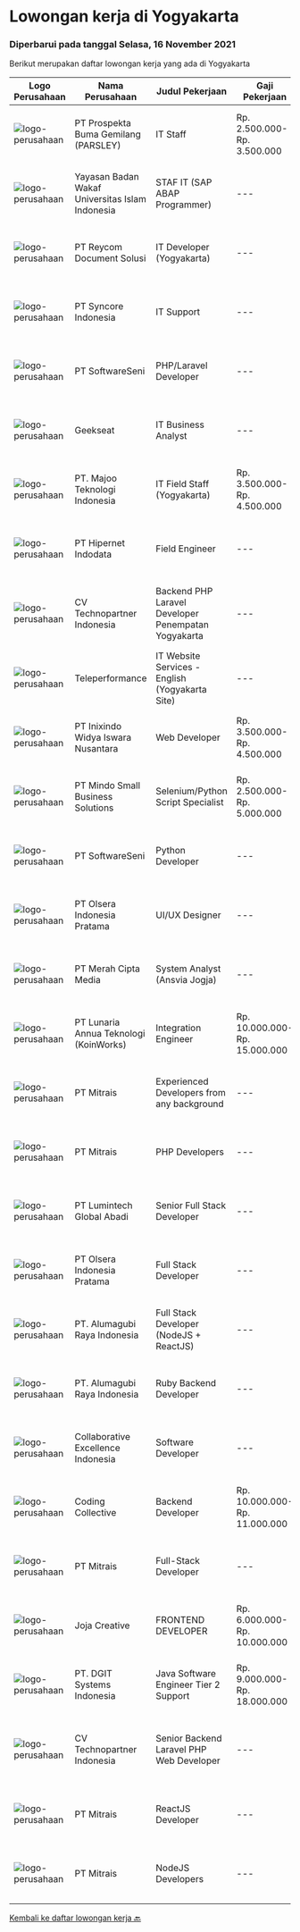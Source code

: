 
  # Lowongan kerja di Yogyakarta

  ### Diperbarui pada tanggal Selasa, 16 November 2021

  Berikut merupakan daftar lowongan kerja yang ada di Yogyakarta

  |Logo Perusahaan | Nama Perusahaan | Judul Pekerjaan | Gaji Pekerjaan | Lokasi | Deskripsi | Tanggal diunggah | Pranala |
  | -------------- | --------------- | --------------- | --------- | --------- | -------------- | ------- | ----------- |
  |![logo-perusahaan](https://image-service-cdn.seek.com.au/59e957ec8027467031d5c089f089025355e8903c/ee4dce1061f3f616224767ad58cb2fc751b8d2dc)|PT Prospekta Buma Gemilang (PARSLEY)|IT Staff|Rp. 2.500.000-Rp. 3.500.000|Yogyakarta|Qualification: Usia Maksimal 40th Pendidikan terakhir minimal D3 Memiliki pengalaman dibidang yang sama minimal 3 tahun Bersedia Mobile di Area Jogja...|Senin, 15 November 2021|https://www.jobstreet.co.id/id/job/it-staff-3690336?token=0~7b757f22-5516-49bd-a97b-a59aaa1f93fa&sectionRank=1&jobId=jobstreet-id-job-3690336|
|![logo-perusahaan](https://image-service-cdn.seek.com.au/e4c131aa49261d3d22e0c46168ce517f46fc5261/ee4dce1061f3f616224767ad58cb2fc751b8d2dc)|Yayasan Badan Wakaf Universitas Islam Indonesia|STAF IT (SAP ABAP Programmer)|---|Yogyakarta|Kualifikasi: S-1 Ilmu Komputer, Information System; Usia maksimal 30 tahun; Berpengalaman minimal 2 tahun sebagai SAP ABAP Programmer; Menguasai...|Minggu, 14 November 2021|https://www.jobstreet.co.id/id/job/staf-it-sap-abap-programmer-3680604?token=0~7b757f22-5516-49bd-a97b-a59aaa1f93fa&sectionRank=2&jobId=jobstreet-id-job-3680604|
|![logo-perusahaan](https://image-service-cdn.seek.com.au/03abb105f71cfe40878ad5fe3c87edb8ffb59425/ee4dce1061f3f616224767ad58cb2fc751b8d2dc)|PT Reycom Document Solusi|IT Developer (Yogyakarta)|---|Yogyakarta|Qualfication Candidate must possess at least Bachelor's Degree in Engineering (Computer/Telecommunication), Computer Science/Information Technology or...|Minggu, 14 November 2021|https://www.jobstreet.co.id/id/job/it-developer-yogyakarta-3673822?token=0~7b757f22-5516-49bd-a97b-a59aaa1f93fa&sectionRank=3&jobId=jobstreet-id-job-3673822|
|![logo-perusahaan](https://image-service-cdn.seek.com.au/f66e19308d244eca3cf6778cd9ef51c4c4c6d355/ee4dce1061f3f616224767ad58cb2fc751b8d2dc)|PT Syncore Indonesia|IT Support|---|Yogyakarta|Kualifikasi: Pendidikan minimal SMK Teknik Komputer dan Jaringan Memahami desain dan topologi jaringan Memahami dan menguasai Mikrotik serta Cisco....|Kamis, 11 November 2021|https://www.jobstreet.co.id/id/job/it-support-3686424?token=0~7b757f22-5516-49bd-a97b-a59aaa1f93fa&sectionRank=4&jobId=jobstreet-id-job-3686424|
|![logo-perusahaan](https://image-service-cdn.seek.com.au/393cbd35937367d43a3529dfac0f6113ca277565/ee4dce1061f3f616224767ad58cb2fc751b8d2dc)|PT SoftwareSeni|PHP/Laravel Developer|---|Yogyakarta|SoftwareSeni is a Software Development Company based in Yogyakarta &amp; Sydney, Australia. We have been designing and developing phone apps,...|Senin, 15 November 2021|https://www.jobstreet.co.id/id/job/php-laravel-developer-3690027?token=0~7b757f22-5516-49bd-a97b-a59aaa1f93fa&sectionRank=5&jobId=jobstreet-id-job-3690027|
|![logo-perusahaan](https://image-service-cdn.seek.com.au/a94166d692fda70a364e9d5191d7ced8a65f1597/ee4dce1061f3f616224767ad58cb2fc751b8d2dc)|Geekseat|IT Business Analyst|---|Denpasar|We are currently looking for an exceptional and experienced Business Analyst to join our awesome team!The Role:IT Technical Business Analyst A...|Jumat, 12 November 2021|https://www.jobstreet.co.id/id/job/it-business-analyst-3678466?token=0~7b757f22-5516-49bd-a97b-a59aaa1f93fa&sectionRank=6&jobId=jobstreet-id-job-3678466|
|![logo-perusahaan](https://image-service-cdn.seek.com.au/2a2c8a948d223cf92abbc34c9b4e6cee325386db/ee4dce1061f3f616224767ad58cb2fc751b8d2dc)|PT. Majoo Teknologi Indonesia|IT Field Staff (Yogyakarta)|Rp. 3.500.000-Rp. 4.500.000|Yogyakarta|Deskripsi Pekerjaan: Melakukan instalasi beserta pengaturan software dan hardware majoo. Memberikan edukasi (training) kepada staff / manager/ owner...|Selasa, 09 November 2021|https://www.jobstreet.co.id/id/job/it-field-staff-yogyakarta-3683841?token=0~7b757f22-5516-49bd-a97b-a59aaa1f93fa&sectionRank=7&jobId=jobstreet-id-job-3683841|
|![logo-perusahaan](https://image-service-cdn.seek.com.au/62148b692fdfbf4a4a11c7764913b8f0db15fa3f/ee4dce1061f3f616224767ad58cb2fc751b8d2dc)|PT Hipernet Indodata|Field Engineer|---|Jakarta Barat|Deskripsi Pekerjaan: Melakukan survei lokasi untuk calon customer baru, instalasi dan maintenance Melakukan troubleshooting jaringan dan dokumentasi...|Jumat, 12 November 2021|https://www.jobstreet.co.id/id/job/field-engineer-3687820?token=0~7b757f22-5516-49bd-a97b-a59aaa1f93fa&sectionRank=8&jobId=jobstreet-id-job-3687820|
|![logo-perusahaan](https://image-service-cdn.seek.com.au/58a9f0f7c563607255b18c1090a985c42d17b7c8/ee4dce1061f3f616224767ad58cb2fc751b8d2dc)|CV Technopartner Indonesia|Backend PHP Laravel Developer Penempatan Yogyakarta|---|Yogyakarta|Job Description &amp; Requirements : Build Web Application (PHP, Laravel) Experienced in making or integrating API Experienced in using versioning...|Minggu, 14 November 2021|https://www.jobstreet.co.id/id/job/backend-php-laravel-developer-penempatan-yogyakarta-3680876?token=0~7b757f22-5516-49bd-a97b-a59aaa1f93fa&sectionRank=9&jobId=jobstreet-id-job-3680876|
|![logo-perusahaan](https://image-service-cdn.seek.com.au/d99766a649e00531b08c4eb8bc4dc379f3e74942/ee4dce1061f3f616224767ad58cb2fc751b8d2dc)|Teleperformance|IT Website Services - English (Yogyakarta Site)|---|Yogyakarta|Requirements: Bachelor's degree in Information Technology Proficient in English (Oral &amp; Written) Minimum 3 years experiences on developing website...|Kamis, 11 November 2021|https://www.jobstreet.co.id/id/job/it-website-services-english-yogyakarta-site-3686693?token=0~7b757f22-5516-49bd-a97b-a59aaa1f93fa&sectionRank=10&jobId=jobstreet-id-job-3686693|
|![logo-perusahaan](https://image-service-cdn.seek.com.au/517d13e469b6266fbbf8bfe0dea8e6ee1a5d07b3/ee4dce1061f3f616224767ad58cb2fc751b8d2dc)|PT Inixindo Widya Iswara Nusantara|Web Developer|Rp. 3.500.000-Rp. 4.500.000|Yogyakarta|Mengembangkan aplikasi internal perusahaan Melakukan test integrasi sistem Mengembangkan aplikasi berbasis web  Persyaratan Minimal D3 Teknik...|Jumat, 12 November 2021|https://www.jobstreet.co.id/id/job/web-developer-3678142?token=0~7b757f22-5516-49bd-a97b-a59aaa1f93fa&sectionRank=11&jobId=jobstreet-id-job-3678142|
|![logo-perusahaan](https://image-service-cdn.seek.com.au/a8b7414271193c78b34706ef4a735adc855d252d/ee4dce1061f3f616224767ad58cb2fc751b8d2dc)|PT Mindo Small Business Solutions|Selenium/Python Script Specialist|Rp. 2.500.000-Rp. 5.000.000|Yogyakarta|Job Descriptions: Work with our Operations team to plan automation scripts on manual process and data management. Create automation scripts using...|Senin, 15 November 2021|https://www.jobstreet.co.id/id/job/selenium-python-script-specialist-3689261?token=0~7b757f22-5516-49bd-a97b-a59aaa1f93fa&sectionRank=12&jobId=jobstreet-id-job-3689261|
|![logo-perusahaan](https://image-service-cdn.seek.com.au/393cbd35937367d43a3529dfac0f6113ca277565/ee4dce1061f3f616224767ad58cb2fc751b8d2dc)|PT SoftwareSeni|Python Developer|---|Yogyakarta|SoftwareSeni is a Software Development Company based in Yogyakarta &amp; Sydney, Australia. We have been designing and developing phone apps,...|Senin, 15 November 2021|https://www.jobstreet.co.id/id/job/python-developer-3689484?token=0~7b757f22-5516-49bd-a97b-a59aaa1f93fa&sectionRank=13&jobId=jobstreet-id-job-3689484|
|![logo-perusahaan](https://image-service-cdn.seek.com.au/9566707565c8ba196853b5f2d2876cfe1b690b97/ee4dce1061f3f616224767ad58cb2fc751b8d2dc)|PT Olsera Indonesia Pratama|UI/UX Designer|---|Yogyakarta|JOB DESCRIPTION We are looking for a UI/UX Designer to turn our ideas into business goals. The incumbent is instrumental to address our customers’...|Sabtu, 13 November 2021|https://www.jobstreet.co.id/id/job/ui-ux-designer-3672663?token=0~7b757f22-5516-49bd-a97b-a59aaa1f93fa&sectionRank=14&jobId=jobstreet-id-job-3672663|
|![logo-perusahaan](https://image-service-cdn.seek.com.au/c147232e145e0b50c4b9343c2c2ad3c52173b953/ee4dce1061f3f616224767ad58cb2fc751b8d2dc)|PT Merah Cipta Media|System Analyst (Ansvia Jogja)|---|Sleman|PENEMPATAN SLEMAN, JOGJAKARTAJOB DESCRIPTIONS Divide large computer systems into partition to allow for easy management by individual engineers...|Jumat, 12 November 2021|https://www.jobstreet.co.id/id/job/system-analyst-ansvia-jogja-3677756?token=0~7b757f22-5516-49bd-a97b-a59aaa1f93fa&sectionRank=15&jobId=jobstreet-id-job-3677756|
|![logo-perusahaan](https://image-service-cdn.seek.com.au/aab0a5465545de2bbfc9a4ae4502897f3e28e138/ee4dce1061f3f616224767ad58cb2fc751b8d2dc)|PT Lunaria Annua Teknologi (KoinWorks)|Integration Engineer|Rp. 10.000.000-Rp. 15.000.000|Jakarta Raya|KoinWorks is hiring for Integration Engineer who will help the whole organization by making great information for both the clients and company...|Sabtu, 13 November 2021|https://www.jobstreet.co.id/id/job/integration-engineer-3673108?token=0~7b757f22-5516-49bd-a97b-a59aaa1f93fa&sectionRank=16&jobId=jobstreet-id-job-3673108|
|![logo-perusahaan](https://image-service-cdn.seek.com.au/969b0c47f133a1e0155056a5d964c63953dd6304/ee4dce1061f3f616224767ad58cb2fc751b8d2dc)|PT Mitrais|Experienced Developers from any background|---|Bali|Build your Career with Mitrais !  We're looking for experienced Software Engineers from any background to be part of our team.  What will you...|Senin, 15 November 2021|https://www.jobstreet.co.id/id/job/experienced-developers-from-any-background-3689304?token=0~7b757f22-5516-49bd-a97b-a59aaa1f93fa&sectionRank=17&jobId=jobstreet-id-job-3689304|
|![logo-perusahaan](https://image-service-cdn.seek.com.au/969b0c47f133a1e0155056a5d964c63953dd6304/ee4dce1061f3f616224767ad58cb2fc751b8d2dc)|PT Mitrais|PHP Developers|---|Bali|Build your Career with Mitrais!   We're urgently looking for experienced PHP Developers to be part of our team for an immediate start. Our client is...|Minggu, 14 November 2021|https://www.jobstreet.co.id/id/job/php-developers-3672847?token=0~7b757f22-5516-49bd-a97b-a59aaa1f93fa&sectionRank=18&jobId=jobstreet-id-job-3672847|
|![logo-perusahaan](https://us.123rf.com/450wm/pavelstasevich/pavelstasevich1811/pavelstasevich181101027/112815900-stock-vector-no-image-available-icon-flat-vector.jpg?ver=6)|PT Lumintech Global Abadi|Senior Full Stack Developer|---|Yogyakarta|Technical Specification: Memiliki minimal 3 tahun pengalaman menggunakan bahasa pemrograman Java dengan REST API Database: MySQL Memiliki minimal 3...|Sabtu, 13 November 2021|https://www.jobstreet.co.id/id/job/senior-full-stack-developer-3673282?token=0~7b757f22-5516-49bd-a97b-a59aaa1f93fa&sectionRank=19&jobId=jobstreet-id-job-3673282|
|![logo-perusahaan](https://image-service-cdn.seek.com.au/9566707565c8ba196853b5f2d2876cfe1b690b97/ee4dce1061f3f616224767ad58cb2fc751b8d2dc)|PT Olsera Indonesia Pratama|Full Stack Developer|---|Yogyakarta|Responsibilities: Developing front end website architecture. Designing user interactions on web pages. Developing back end website applications....|Kamis, 11 November 2021|https://www.jobstreet.co.id/id/job/full-stack-developer-3671030?token=0~7b757f22-5516-49bd-a97b-a59aaa1f93fa&sectionRank=20&jobId=jobstreet-id-job-3671030|
|![logo-perusahaan](https://image-service-cdn.seek.com.au/9328c57511f92a9f992df30ec9addcc1f6a62e42/ee4dce1061f3f616224767ad58cb2fc751b8d2dc)|PT. Alumagubi Raya Indonesia|Full Stack Developer (NodeJS + ReactJS)|---|Jakarta Raya|Your Role: Develop coding standards, methodology, and repeatable processes. Provide technical leadership at a project level, mentor, and teach junior...|Sabtu, 13 November 2021|https://www.jobstreet.co.id/id/job/full-stack-developer-nodejs-reactjs-3673429?token=0~7b757f22-5516-49bd-a97b-a59aaa1f93fa&sectionRank=21&jobId=jobstreet-id-job-3673429|
|![logo-perusahaan](https://image-service-cdn.seek.com.au/9328c57511f92a9f992df30ec9addcc1f6a62e42/ee4dce1061f3f616224767ad58cb2fc751b8d2dc)|PT. Alumagubi Raya Indonesia|Ruby Backend Developer|---|Jakarta Raya|Ruby Backend DeveloperDescription We are looking for a skilled and passionate Senior Back-end Developer who will be responsible for our server-side...|Sabtu, 13 November 2021|https://www.jobstreet.co.id/id/job/ruby-backend-developer-3673424?token=0~7b757f22-5516-49bd-a97b-a59aaa1f93fa&sectionRank=22&jobId=jobstreet-id-job-3673424|
|![logo-perusahaan](https://image-service-cdn.seek.com.au/7145b1ba6bc0dbd678e2bf86d776dd2b1b9b81f6/ee4dce1061f3f616224767ad58cb2fc751b8d2dc)|Collaborative Excellence Indonesia|Software Developer|---|Bali|Responsibilities: Design, coding, and testing of modules for various components of our product framework Capable of understanding and delivering...|Sabtu, 13 November 2021|https://www.jobstreet.co.id/id/job/software-developer-3677115?token=0~7b757f22-5516-49bd-a97b-a59aaa1f93fa&sectionRank=23&jobId=jobstreet-id-job-3677115|
|![logo-perusahaan](https://image-service-cdn.seek.com.au/173d90a4796b9060b32d48ba09d1cc3a5bacc8b1/ee4dce1061f3f616224767ad58cb2fc751b8d2dc)|Coding Collective|Backend Developer|Rp. 10.000.000-Rp. 11.000.000|Yogyakarta|Requirements: Engineering wisdom equivalent to 2 years of experiences. Excellent English communication skills. Programming language excellence in...|Jumat, 12 November 2021|https://www.jobstreet.co.id/id/job/backend-developer-3677434?token=0~7b757f22-5516-49bd-a97b-a59aaa1f93fa&sectionRank=24&jobId=jobstreet-id-job-3677434|
|![logo-perusahaan](https://image-service-cdn.seek.com.au/969b0c47f133a1e0155056a5d964c63953dd6304/ee4dce1061f3f616224767ad58cb2fc751b8d2dc)|PT Mitrais|Full-Stack Developer|---|Bali|Build your Career with Mitrais!  We're looking for experienced Full-Stack Developers to be part of our team. What will you be doing? Coding high...|Senin, 15 November 2021|https://www.jobstreet.co.id/id/job/full-stack-developer-3689619?token=0~7b757f22-5516-49bd-a97b-a59aaa1f93fa&sectionRank=25&jobId=jobstreet-id-job-3689619|
|![logo-perusahaan](https://image-service-cdn.seek.com.au/008e5895bf3e4ad8cfc93f1a5ad1cd567700ab79/ee4dce1061f3f616224767ad58cb2fc751b8d2dc)|Joja Creative|FRONTEND DEVELOPER|Rp. 6.000.000-Rp. 10.000.000|Yogyakarta|RESPONSIBILITIES: Developing features of web application  Evaluating UI and UX effectiveness Keeping up to date with recent technological and design...|Senin, 15 November 2021|https://www.jobstreet.co.id/id/job/frontend-developer-3690706?token=0~7b757f22-5516-49bd-a97b-a59aaa1f93fa&sectionRank=26&jobId=jobstreet-id-job-3690706|
|![logo-perusahaan](https://image-service-cdn.seek.com.au/e1681d73e68b1b74b5b5136363b820dd70a250df/ee4dce1061f3f616224767ad58cb2fc751b8d2dc)|PT. DGIT Systems Indonesia|Java Software Engineer Tier 2 Support|Rp. 9.000.000-Rp. 18.000.000|Bali|We are looking for a talented Java engineer to join an experienced team of engineers working on our flagship to support our products: Telflow, a...|Sabtu, 13 November 2021|https://www.jobstreet.co.id/id/job/java-software-engineer-tier-2-support-3679533?token=0~7b757f22-5516-49bd-a97b-a59aaa1f93fa&sectionRank=27&jobId=jobstreet-id-job-3679533|
|![logo-perusahaan](https://image-service-cdn.seek.com.au/58a9f0f7c563607255b18c1090a985c42d17b7c8/ee4dce1061f3f616224767ad58cb2fc751b8d2dc)|CV Technopartner Indonesia|Senior Backend Laravel PHP Web Developer|---|Yogyakarta|Job Description &amp; Requirements : Build Web Application (PHP, Laravel) Experienced in making or integrating API Experienced in using versioning...|Minggu, 14 November 2021|https://www.jobstreet.co.id/id/job/senior-backend-laravel-php-web-developer-3680873?token=0~7b757f22-5516-49bd-a97b-a59aaa1f93fa&sectionRank=28&jobId=jobstreet-id-job-3680873|
|![logo-perusahaan](https://image-service-cdn.seek.com.au/969b0c47f133a1e0155056a5d964c63953dd6304/ee4dce1061f3f616224767ad58cb2fc751b8d2dc)|PT Mitrais|ReactJS Developer|---|Bali|We're urgently looking for experienced ReactJS Developers to be part of our team for an immediate start.Our client is a consultancy focused company...|Senin, 15 November 2021|https://www.jobstreet.co.id/id/job/reactjs-developer-3689453?token=0~7b757f22-5516-49bd-a97b-a59aaa1f93fa&sectionRank=29&jobId=jobstreet-id-job-3689453|
|![logo-perusahaan](https://image-service-cdn.seek.com.au/969b0c47f133a1e0155056a5d964c63953dd6304/ee4dce1061f3f616224767ad58cb2fc751b8d2dc)|PT Mitrais|NodeJS Developers|---|Bali|Build your Career with Mitrais! We're urgently looking for a great Node.js Developer responsible for managing the interchange of data between the...|Senin, 15 November 2021|https://www.jobstreet.co.id/id/job/nodejs-developers-3689378?token=0~7b757f22-5516-49bd-a97b-a59aaa1f93fa&sectionRank=30&jobId=jobstreet-id-job-3689378|


  [Kembali ke daftar lowongan kerja 🔙](../README.md#daftar-lowongan-kerja)
  